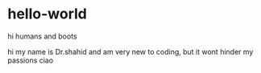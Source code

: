 # hello-world
hi humans and boots

hi my name is Dr.shahid and am very new to coding, but it wont hinder my passions
ciao
